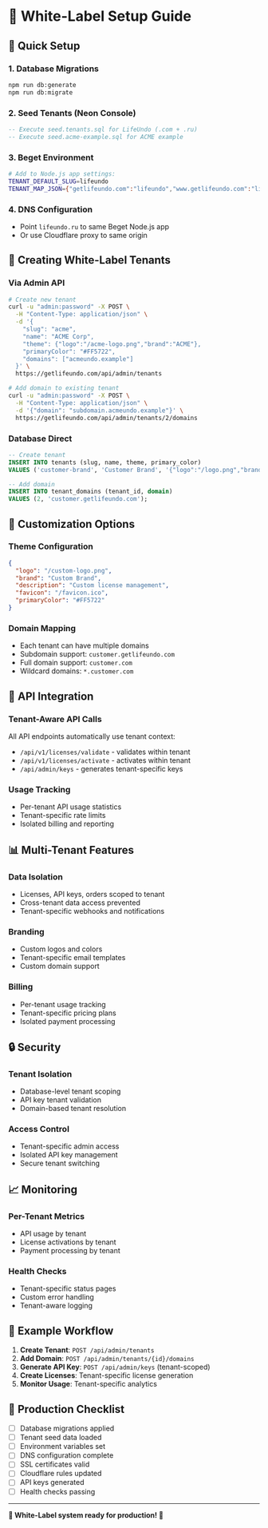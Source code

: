 # 🏢 White-Label Setup Guide

## 🚀 **Quick Setup**

### **1. Database Migrations**
```bash
npm run db:generate
npm run db:migrate
```

### **2. Seed Tenants (Neon Console)**
```sql
-- Execute seed.tenants.sql for LifeUndo (.com + .ru)
-- Execute seed.acme-example.sql for ACME example
```

### **3. Beget Environment**
```bash
# Add to Node.js app settings:
TENANT_DEFAULT_SLUG=lifeundo
TENANT_MAP_JSON={"getlifeundo.com":"lifeundo","www.getlifeundo.com":"lifeundo","lifeundo.ru":"lifeundo","www.lifeundo.ru":"lifeundo"}
```

### **4. DNS Configuration**
- Point `lifeundo.ru` to same Beget Node.js app
- Or use Cloudflare proxy to same origin

## 🏢 **Creating White-Label Tenants**

### **Via Admin API**
```bash
# Create new tenant
curl -u "admin:password" -X POST \
  -H "Content-Type: application/json" \
  -d '{
    "slug": "acme",
    "name": "ACME Corp",
    "theme": {"logo":"/acme-logo.png","brand":"ACME"},
    "primaryColor": "#FF5722",
    "domains": ["acmeundo.example"]
  }' \
  https://getlifeundo.com/api/admin/tenants

# Add domain to existing tenant
curl -u "admin:password" -X POST \
  -H "Content-Type: application/json" \
  -d '{"domain": "subdomain.acmeundo.example"}' \
  https://getlifeundo.com/api/admin/tenants/2/domains
```

### **Database Direct**
```sql
-- Create tenant
INSERT INTO tenants (slug, name, theme, primary_color) 
VALUES ('customer-brand', 'Customer Brand', '{"logo":"/logo.png","brand":"Customer"}', '#0066CC');

-- Add domain
INSERT INTO tenant_domains (tenant_id, domain) 
VALUES (2, 'customer.getlifeundo.com');
```

## 🎨 **Customization Options**

### **Theme Configuration**
```json
{
  "logo": "/custom-logo.png",
  "brand": "Custom Brand",
  "description": "Custom license management",
  "favicon": "/favicon.ico",
  "primaryColor": "#FF5722"
}
```

### **Domain Mapping**
- Each tenant can have multiple domains
- Subdomain support: `customer.getlifeundo.com`
- Full domain support: `customer.com`
- Wildcard domains: `*.customer.com`

## 🔧 **API Integration**

### **Tenant-Aware API Calls**
All API endpoints automatically use tenant context:
- `/api/v1/licenses/validate` - validates within tenant
- `/api/v1/licenses/activate` - activates within tenant
- `/api/admin/keys` - generates tenant-specific keys

### **Usage Tracking**
- Per-tenant API usage statistics
- Tenant-specific rate limits
- Isolated billing and reporting

## 📊 **Multi-Tenant Features**

### **Data Isolation**
- Licenses, API keys, orders scoped to tenant
- Cross-tenant data access prevented
- Tenant-specific webhooks and notifications

### **Branding**
- Custom logos and colors
- Tenant-specific email templates
- Custom domain support

### **Billing**
- Per-tenant usage tracking
- Tenant-specific pricing plans
- Isolated payment processing

## 🔒 **Security**

### **Tenant Isolation**
- Database-level tenant scoping
- API key tenant validation
- Domain-based tenant resolution

### **Access Control**
- Tenant-specific admin access
- Isolated API key management
- Secure tenant switching

## 📈 **Monitoring**

### **Per-Tenant Metrics**
- API usage by tenant
- License activations by tenant
- Payment processing by tenant

### **Health Checks**
- Tenant-specific status pages
- Custom error handling
- Tenant-aware logging

## 🎯 **Example Workflow**

1. **Create Tenant**: `POST /api/admin/tenants`
2. **Add Domain**: `POST /api/admin/tenants/{id}/domains`
3. **Generate API Key**: `POST /api/admin/keys` (tenant-scoped)
4. **Create Licenses**: Tenant-specific license generation
5. **Monitor Usage**: Tenant-specific analytics

## 🚀 **Production Checklist**

- [ ] Database migrations applied
- [ ] Tenant seed data loaded
- [ ] Environment variables set
- [ ] DNS configuration complete
- [ ] SSL certificates valid
- [ ] Cloudflare rules updated
- [ ] API keys generated
- [ ] Health checks passing

---

**🎉 White-Label system ready for production! 🚀**


